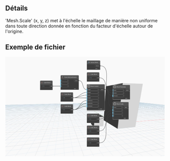 ## Détails
'Mesh.Scale' (x, y, z) met à l'échelle le maillage de manière non uniforme dans toute direction donnée en fonction du facteur d'échelle autour de l'origine.

## Exemple de fichier

![Example](./Autodesk.DesignScript.Geometry.Mesh.Scale(mesh.x.y.z)_img.jpg)
